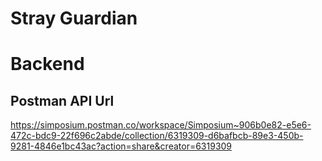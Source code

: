 # Stray Guardian

# Backend

## Postman API Url

https://simposium.postman.co/workspace/Simposium~906b0e82-e5e6-472c-bdc9-22f696c2abde/collection/6319309-d6bafbcb-89e3-450b-9281-4846e1bc43ac?action=share&creator=6319309

